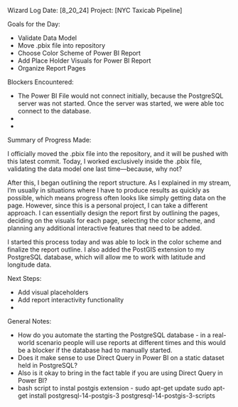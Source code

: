 Wizard Log
Date: [8_20_24]
Project: [NYC Taxicab Pipeline]

Goals for the Day:
- Validate Data Model
- Move .pbix file into repository
- Choose Color Scheme of Power BI Report
- Add Place Holder Visuals for Power BI Report
- Organize Report Pages

Blockers Encountered:
- The Power BI File would not connect initially, because the PostgreSQL server was not started. Once the server was started, we were able toc connect to the database.
-
-

Summary of Progress Made:

I officially moved the .pbix file into the repository, and it will be pushed with this latest commit. Today, I worked exclusively inside the .pbix file, validating the data model one last time—because, why not?

After this, I began outlining the report structure. As I explained in my stream, I’m usually in situations where I have to produce results as quickly as possible, which means progress often looks like simply getting data on the page. However, since this is a personal project, I can take a different approach. I can essentially design the report first by outlining the pages, deciding on the visuals for each page, selecting the color scheme, and planning any additional interactive features that need to be added.

I started this process today and was able to lock in the color scheme and finalize the report outline. I also added the PostGIS extension to my PostgreSQL database, which will allow me to work with latitude and longitude data.


Next Steps:
- Add visual placeholders
- Add report interactivity functionality
-

General Notes:
- How do you automate the starting the PostgreSQL database - in a real-world scenario people will use reports at different times and this would be a blocker if the database had to manually started.
- Does it make sense to use Direct Query in Power BI on a static dataset held in PostgreSQL?
- Also is it okay to bring in the fact table if you are using Direct Query in Power BI?
- bash script to instal postgis extension - sudo apt-get update
sudo apt-get install postgresql-14-postgis-3 postgresql-14-postgis-3-scripts
